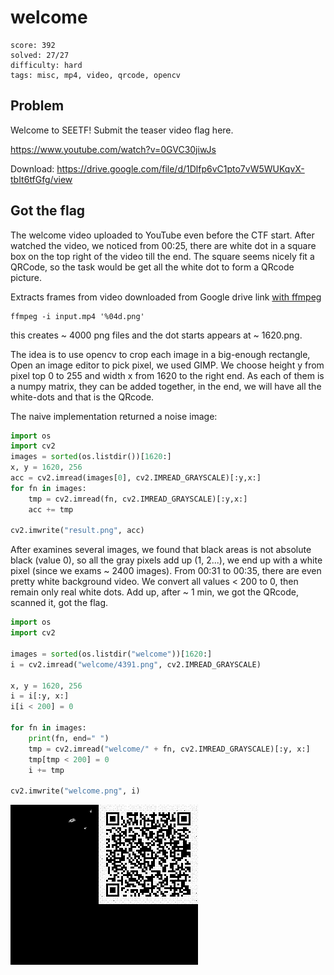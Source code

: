 # welcome

```
score: 392
solved: 27/27
difficulty: hard
tags: misc, mp4, video, qrcode, opencv
```

## Problem
Welcome to SEETF! Submit the teaser video flag here.

https://www.youtube.com/watch?v=0GVC30jiwJs

Download: https://drive.google.com/file/d/1Dlfp6vC1pto7vW5WUKqvX-tbIt6tfGfg/view

## Got the flag
The welcome video uploaded to YouTube even before the CTF start.
After watched the video, we noticed from 00:25, there are white dot in a
square box on the top right of the video till the end.
The square seems nicely fit a QRCode, so the task would be get all the white
dot to form a QRcode picture.

Extracts frames from video downloaded from Google drive link [with ffmpeg](https://stackoverflow.com/a/66524095/807703)

```
ffmpeg -i input.mp4 '%04d.png'
```

this creates ~ 4000 png files and the dot starts appears at ~ 1620.png.

The idea is to use opencv to crop each image in a big-enough rectangle,
Open an image editor to pick pixel, we used GIMP.
We choose height y from pixel top 0 to 255 and width x from 1620 to the
right end. As each
of them is a numpy matrix, they can be added together, in the end, we will
have all the white-dots and that is the QRcode.

The naive implementation returned a noise image:

```py
import os
import cv2
images = sorted(os.listdir())[1620:]
x, y = 1620, 256
acc = cv2.imread(images[0], cv2.IMREAD_GRAYSCALE)[:y,x:]
for fn in images:
    tmp = cv2.imread(fn, cv2.IMREAD_GRAYSCALE)[:y,x:]
    acc += tmp

cv2.imwrite("result.png", acc)
```

After examines several images, we found that black areas is not absolute black
(value 0), so all the gray pixels add up (1, 2...), we end up with a white pixel
(since we exams ~ 2400 images).
From 00:31 to 00:35, there are even pretty white background video. We convert all
values < 200 to 0, then remain only real white dots.
Add up, after ~ 1 min, we got the QRcode, scanned it, got the flag.

```py
import os
import cv2

images = sorted(os.listdir("welcome"))[1620:]
i = cv2.imread("welcome/4391.png", cv2.IMREAD_GRAYSCALE)

x, y = 1620, 256
i = i[:y, x:]
i[i < 200] = 0

for fn in images:
    print(fn, end=" ")
    tmp = cv2.imread("welcome/" + fn, cv2.IMREAD_GRAYSCALE)[:y, x:]
    tmp[tmp < 200] = 0
    i += tmp

cv2.imwrite("welcome.png", i)
```

![welcome.png](./welcome.png)
